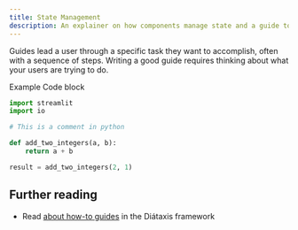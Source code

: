 ```yaml
---
title: State Management
description: An explainer on how components manage state and a guide to working with component state variables
---
```


Guides lead a user through a specific task they want to accomplish, often with a sequence of steps.
Writing a good guide requires thinking about what your users are trying to do.

Example Code block

```python
import streamlit
import io

# This is a comment in python

def add_two_integers(a, b):
    return a + b

result = add_two_integers(2, 1)

```


## Further reading

- Read [about how-to guides](https://diataxis.fr/how-to-guides/) in the Diátaxis framework
